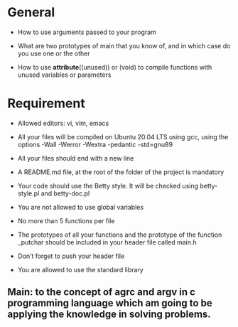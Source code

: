 # General
* How to use arguments passed to your program

* What are two prototypes of main that you know of, and in which case do you use one or the other

* How to use __attribute__((unused)) or (void) to compile functions with unused variables or parameters

# Requirement

* Allowed editors: vi, vim, emacs

* All your files will be compiled on Ubuntu 20.04 LTS using gcc, using the options -Wall -Werror -Wextra -pedantic -std=gnu89

* All your files should end with a new line

* A README.md file, at the root of the folder of the project is mandatory

* Your code should use the Betty style. It will be checked using betty-style.pl and betty-doc.pl

* You are not allowed to use global variables

* No more than 5 functions per file

* The prototypes of all your functions and the prototype of the function _putchar should be included in your header file called main.h

* Don’t forget to push your header file

* You are allowed to use the standard library

## Main: to the concept of agrc and argv in c programming language which am going to be applying the knowledge in solving problems.
